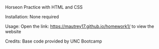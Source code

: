 Horseon Practice with HTML and CSS

Installation:
None required

Usage:
Open the link: https://mautrey17.github.io/homework1/ to view the website

Credits:
Base code provided by UNC Bootcamp
